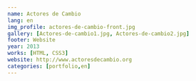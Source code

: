 ```yaml
---
name: Actores de Cambio
lang: en
img_profile: actores-de-cambio-front.jpg
gallery: [Actores-de-cambio1.jpg, Actores-de-cambio2.jpg]
footer: Website
year: 2013
works: [HTML, CSS3]
website: http://www.actoresdecambio.org
categories: [portfolio,en]
---
```

